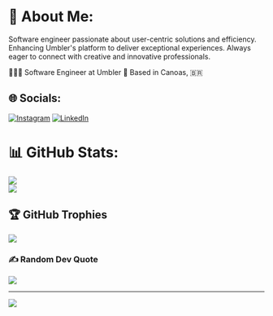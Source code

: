 # 💫 About Me:
Software engineer passionate about user-centric solutions and efficiency. Enhancing Umbler's platform to deliver exceptional experiences. Always eager to connect with creative and innovative professionals.

👨🏻‍💻 Software Engineer at Umbler
📍 Based in Canoas, 🇧🇷

## 🌐 Socials:
[![Instagram](https://img.shields.io/badge/Instagram-%23E4405F.svg?logo=Instagram&logoColor=white)](https://instagram.com/gtxciv) [![LinkedIn](https://img.shields.io/badge/LinkedIn-%230077B5.svg?logo=linkedin&logoColor=white)](https://linkedin.com/in/gustatsch) 

# 📊 GitHub Stats:
![](https://github-readme-streak-stats.herokuapp.com/?user=gustacoding&theme=dark&hide_border=true)<br/>
![](https://github-readme-stats.vercel.app/api/top-langs/?username=gustacoding&theme=dark&hide_border=true&include_all_commits=false&count_private=false&layout=compact)

## 🏆 GitHub Trophies
![](https://github-profile-trophy.vercel.app/?username=gustacoding&theme=radical&no-frame=false&no-bg=false&margin-w=4)

### ✍️ Random Dev Quote
![](https://quotes-github-readme.vercel.app/api?type=horizontal&theme=radical)

---
[![](https://visitcount.itsvg.in/api?id=gustacoding&icon=0&color=1)](https://visitcount.itsvg.in)